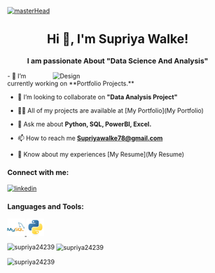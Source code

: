 [![masterHead](https://user-images.githubusercontent.com/109351602/202650321-7f4da361-f98f-4345-8df4-adf352a11322.gif)](https://sanket05t.io)<h1 align="center">Hi 👋, I'm Supriya Walke!</h1>
<h3 align="center">I am passionate About "Data Science And Analysis"</h3>
<img align="right" alt="Design" width="400" src="https://user-images.githubusercontent.com/74038190/221352975-94759904-aa4c-4032-a8ab-b546efb9c478.gif">
- 🔭 I’m currently working on **Portfolio Projects.**

- 👯 I’m looking to collaborate on **"Data Analysis Project"**

- 👨‍💻 All of my projects are available at [My Portfolio](My Portfolio)

- 💬 Ask me about **Python, SQL, PowerBI, Excel.**

- 📫 How to reach me **Supriyawalke78@gmail.com**

- 📄 Know about my experiences [My Resume](My Resume)

<h3 align="left">Connect with me:</h3>
<p align="left">
<a href="https://linkedin.com/in/linkedin" target="blank"><img align="center" src="https://raw.githubusercontent.com/rahuldkjain/github-profile-readme-generator/master/src/images/icons/Social/linked-in-alt.svg" alt="linkedin" height="30" width="40" /></a>
</p>

<h3 align="left">Languages and Tools:</h3>
<p align="left"> <a href="https://www.mysql.com/" target="_blank" rel="noreferrer"> <img src="https://raw.githubusercontent.com/devicons/devicon/master/icons/mysql/mysql-original-wordmark.svg" alt="mysql" width="40" height="40"/> </a> <a href="https://www.python.org" target="_blank" rel="noreferrer"> <img src="https://raw.githubusercontent.com/devicons/devicon/master/icons/python/python-original.svg" alt="python" width="40" height="40"/> </a> </p>

<p><img align="left" src="https://github-readme-stats.vercel.app/api/top-langs?username=supriya24239&show_icons=true&locale=en&layout=compact" alt="supriya24239" /></p>

<p>&nbsp;<img align="center" src="https://github-readme-stats.vercel.app/api?username=supriya24239&show_icons=true&locale=en" alt="supriya24239" /></p>

<p><img align="center" src="https://github-readme-streak-stats.herokuapp.com/?user=supriya24239&" alt="supriya24239" /></p>
